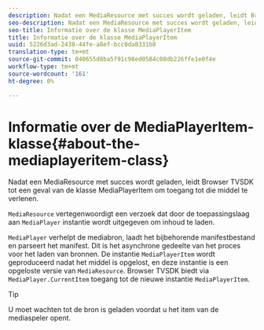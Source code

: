 ```yaml
---
description: Nadat een MediaResource met succes wordt geladen, leidt Browser TVSDK tot een geval van de klasse MediaPlayerItem om toegang tot die middel te verlenen.
seo-description: Nadat een MediaResource met succes wordt geladen, leidt Browser TVSDK tot een geval van de klasse MediaPlayerItem om toegang tot die middel te verlenen.
seo-title: Informatie over de klasse MediaPlayerItem
title: Informatie over de klasse MediaPlayerItem
uuid: 5226d3ad-2438-44fe-a8ef-bcc0da8331b8
translation-type: tm+mt
source-git-commit: 040655d8ba5f91c98ed0584c08db226ffe1e0f4e
workflow-type: tm+mt
source-wordcount: '161'
ht-degree: 0%

---
```



# Informatie over de MediaPlayerItem-klasse{#about-the-mediaplayeritem-class}

Nadat een MediaResource met succes wordt geladen, leidt Browser TVSDK tot een geval van de klasse MediaPlayerItem om toegang tot die middel te verlenen.

`MediaResource` vertegenwoordigt een verzoek dat door de toepassingslaag aan `MediaPlayer` instantie wordt uitgegeven om inhoud te laden.

`MediaPlayer` verhelpt de mediabron, laadt het bijbehorende manifestbestand en parseert het manifest. Dit is het asynchrone gedeelte van het proces voor het laden van bronnen. De instantie `MediaPlayerItem` wordt geproduceerd nadat het middel is opgelost, en deze instantie is een opgeloste versie van `MediaResource`. Browser TVSDK biedt via `MediaPlayer.CurrentItem` toegang tot de nieuwe instantie `MediaPlayerItem`.

>[!TIP]
>
>U moet wachten tot de bron is geladen voordat u het item van de mediaspeler opent.

